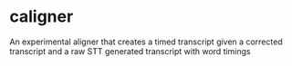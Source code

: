 # caligner
An experimental aligner that creates a timed transcript given a corrected transcript and a raw STT generated transcript with word timings
